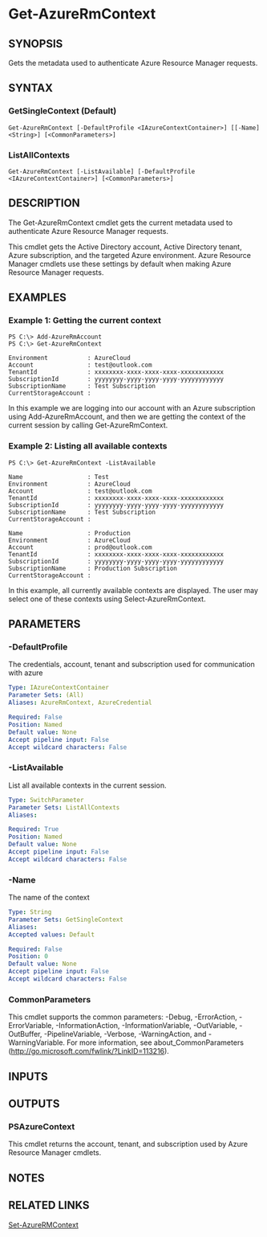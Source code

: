 ﻿---
external help file: Microsoft.Azure.Commands.Profile.dll-Help.xml
Module Name: AzureRM.Profile
online help: https://docs.microsoft.com/en-us/powershell/module/azurerm.profile/get-azurermcontext
schema: 2.0.0
---

# Get-AzureRmContext

## SYNOPSIS
Gets the metadata used to authenticate Azure Resource Manager requests.

## SYNTAX

### GetSingleContext (Default)
```
Get-AzureRmContext [-DefaultProfile <IAzureContextContainer>] [[-Name] <String>] [<CommonParameters>]
```

### ListAllContexts
```
Get-AzureRmContext [-ListAvailable] [-DefaultProfile <IAzureContextContainer>] [<CommonParameters>]
```

## DESCRIPTION
The Get-AzureRmContext cmdlet gets the current metadata used to authenticate Azure Resource Manager requests.

This cmdlet gets the Active Directory account, Active Directory tenant, Azure subscription, and the targeted Azure environment.
Azure Resource Manager cmdlets use these settings by default when making Azure Resource Manager requests.

## EXAMPLES

### Example 1: Getting the current context
```
PS C:\> Add-AzureRmAccount
PS C:\> Get-AzureRmContext

Environment           : AzureCloud
Account               : test@outlook.com
TenantId              : xxxxxxxx-xxxx-xxxx-xxxx-xxxxxxxxxxxx
SubscriptionId        : yyyyyyyy-yyyy-yyyy-yyyy-yyyyyyyyyyyy
SubscriptionName      : Test Subscription
CurrentStorageAccount :
```

In this example we are logging into our account with an Azure subscription using Add-AzureRmAccount, and then we are getting the context of the current session by calling Get-AzureRmContext.

### Example 2: Listing all available contexts
```
PS C:\> Get-AzureRmContext -ListAvailable

Name                  : Test
Environment           : AzureCloud
Account               : test@outlook.com
TenantId              : xxxxxxxx-xxxx-xxxx-xxxx-xxxxxxxxxxxx
SubscriptionId        : yyyyyyyy-yyyy-yyyy-yyyy-yyyyyyyyyyyy
SubscriptionName      : Test Subscription
CurrentStorageAccount :

Name                  : Production
Environment           : AzureCloud
Account               : prod@outlook.com
TenantId              : xxxxxxxx-xxxx-xxxx-xxxx-xxxxxxxxxxxx
SubscriptionId        : yyyyyyyy-yyyy-yyyy-yyyy-yyyyyyyyyyyy
SubscriptionName      : Production Subscription
CurrentStorageAccount :
```

In this example, all currently available contexts are displayed.  The user may select one of these contexts using Select-AzureRmContext.

## PARAMETERS

### -DefaultProfile
The credentials, account, tenant and subscription used for communication with azure

```yaml
Type: IAzureContextContainer
Parameter Sets: (All)
Aliases: AzureRmContext, AzureCredential

Required: False
Position: Named
Default value: None
Accept pipeline input: False
Accept wildcard characters: False
```

### -ListAvailable
List all available contexts in the current session.

```yaml
Type: SwitchParameter
Parameter Sets: ListAllContexts
Aliases: 

Required: True
Position: Named
Default value: None
Accept pipeline input: False
Accept wildcard characters: False
```

### -Name
The name of the context

```yaml
Type: String
Parameter Sets: GetSingleContext
Aliases: 
Accepted values: Default

Required: False
Position: 0
Default value: None
Accept pipeline input: False
Accept wildcard characters: False
```

### CommonParameters
This cmdlet supports the common parameters: -Debug, -ErrorAction, -ErrorVariable, -InformationAction, -InformationVariable, -OutVariable, -OutBuffer, -PipelineVariable, -Verbose, -WarningAction, and -WarningVariable. For more information, see about_CommonParameters (http://go.microsoft.com/fwlink/?LinkID=113216).

## INPUTS

## OUTPUTS

### PSAzureContext
This cmdlet returns the account, tenant, and subscription used by Azure Resource Manager cmdlets.

## NOTES

## RELATED LINKS

[Set-AzureRMContext](./Set-AzureRMContext.md)

